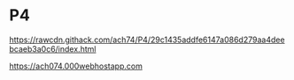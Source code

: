 # P4

https://rawcdn.githack.com/ach74/P4/29c1435addfe6147a086d279aa4deebcaeb3a0c6/index.html

https://ach074.000webhostapp.com

